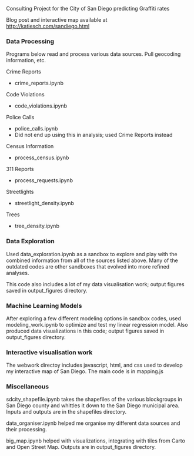 Consulting Project for the City of San Diego predicting Graffiti rates

Blog post and interactive map available at http://katiesch.com/sandiego.html

### Data Processing 

Programs below read and process various data sources. Pull geocoding information, etc. 

Crime Reports 
- crime_reports.ipynb

Code Violations
- code_violations.ipynb

Police Calls 
- police_calls.ipynb
- Did not end up using this in analysis; used Crime Reports instead

Census Information
- process_census.ipynb

311 Reports
- process_requests.ipynb 

Streetlights
- streetlight_density.ipynb

Trees 
- tree_density.ipynb

### Data Exploration 

Used data_exploration.ipynb as a sandbox to explore and play with the combined information from all of the sources listed above. Many of the outdated codes are other sandboxes that evolved into more refined analyses. 

This code also includes a lot of my data visualisation work; output figures saved in output_figures directory. 

### Machine Learning Models 

After exploring a few different modeling options in sandbox codes, used modeling_work.ipynb to optimize and test my linear regression model. Also produced data visualizations in this code; output figures saved in output_figures directory. 

### Interactive visualisation work 

The webwork directoy includes javascript, html, and css used to develop my interactive map of San Diego. The main code is in mapping.js

### Miscellaneous

sdcity_shapefile.ipynb takes the shapefiles of the various blockgroups in San Diego county and whittles it down to the San Diego municipal area. Inputs and outputs are in the shapefiles directory.

data_organiser.ipynb helped me organise my different data sources and their processing. 

big_map.ipynb helped with visualizations, integrating with tiles from Carto and Open Street Map. Outputs are in output_figures directory. 
